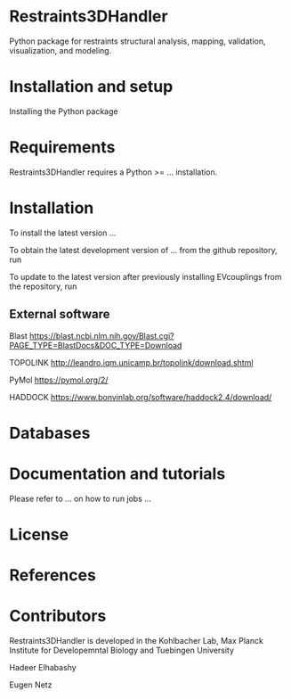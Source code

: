 # Restraints3DHandler
Python package for restraints structural analysis, mapping, validation, visualization, and modeling.

# Installation and setup
Installing the Python package


# Requirements
Restraints3DHandler requires a Python >=  ... installation. 


# Installation
To install the latest version ...


To obtain the latest development version of ... from the github repository, run

To update to the latest version after previously installing EVcouplings from the repository, run


## External software 

Blast 
https://blast.ncbi.nlm.nih.gov/Blast.cgi?PAGE_TYPE=BlastDocs&DOC_TYPE=Download


TOPOLINK 
http://leandro.iqm.unicamp.br/topolink/download.shtml


PyMol 
https://pymol.org/2/


HADDOCK
https://www.bonvinlab.org/software/haddock2.4/download/ 

# Databases


# Documentation and tutorials
Please refer to ... on how to run jobs ...


# License


# References


# Contributors
Restraints3DHandler is developed in the Kohlbacher Lab, Max Planck Institute for Developemntal Biology and Tuebingen University 

Hadeer Elhabashy

Eugen Netz


